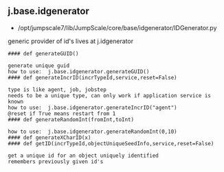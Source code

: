 ## j.base.idgenerator

- /opt/jumpscale7/lib/JumpScale/core/base/idgenerator/IDGenerator.py

generic provider of id's
lives at j.idgenerator

    #### def generateGUID() 
    
    generate unique guid
    how to use:  j.base.idgenerator.generateGUID()
    #### def generateIncrID(incrTypeId,service,reset=False) 
    
    type is like agent, job, jobstep
    needs to be a unique type, can only work if application service is known
    how to use:  j.base.idgenerator.generateIncrID("agent")
    @reset if True means restart from 1
    #### def generateRandomInt(fromInt,toInt) 
    
    how to use:  j.base.idgenerator.generateRandomInt(0,10)
    #### def generateXCharID(x) 
    #### def getID(incrTypeId,objectUniqueSeedInfo,service,reset=False) 
    
    get a unique id for an object uniquely identified
    remembers previously given id's
